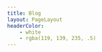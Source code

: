 ```yaml
---
title: Blog
layout: PageLayout
headerColor: 
    - white
    - rgba(119, 139, 235, .5)
---
```


<Posts />